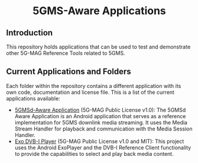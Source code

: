<h1 align="center">5GMS-Aware Applications</h1>

## Introduction

This repository holds applications that can be used to test and demonstrate other 5G-MAG Reference Tools related to 5GMS.

## Current Applications and Folders

Each folder within the repository contains a different application with its own code, documentation and license file.
This is a list of the current applications available:
* [5GMSd-Aware Application](https://github.com/5G-MAG/rt-5gms-application/tree/development/fivegmag_5GMSdAwareApplication) (5G-MAG Public License v1.0): The 5GMSd Aware Application is an Android application that serves as a reference implementation for 5GMS downlink media streaming. It uses the Media Stream Handler for playback and communication with the Media Session Handler.
* [Exo DVB-I Player](https://github.com/5G-MAG/rt-5gms-application/tree/development/fivegmag_ExoDvbi_player) (5G-MAG Public License v1.0 and MIT): This project uses the Android ExoPlayer and the DVB-I Reference Client functionality to provide the capabilities to select and play back media content.
